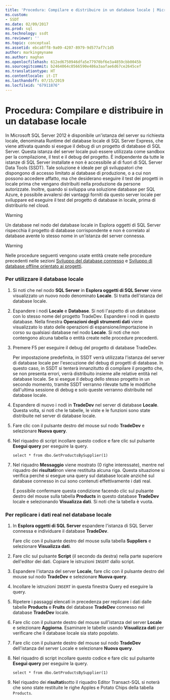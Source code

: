 ```yaml
---
title: 'Procedura: Compilare e distribuire in un database locale | Microsoft Docs'
ms.custom:
- SSDT
ms.date: 02/09/2017
ms.prod: sql
ms.technology: ssdt
ms.reviewer: ''
ms.topic: conceptual
ms.assetid: ebca8ff8-9a09-4207-8979-9d577af7c1d5
author: markingmyname
ms.author: maghan
ms.openlocfilehash: 612ed6750946dfa5e77970bf6e3a4859cbb0045b
ms.sourcegitcommit: b2464064c0566590e486a3aafae6d67ce2645cef
ms.translationtype: HT
ms.contentlocale: it-IT
ms.lasthandoff: 07/15/2019
ms.locfileid: "67911876"
---
```

# <a name="how-to-build-and-deploy-to-a-local-database"></a>Procedura: Compilare e distribuire in un database locale
In Microsoft SQL Server 2012 è disponibile un'istanza del server su richiesta locale, denominata Runtime del database locale di SQL Server Express, che viene attivata quando si esegue il debug di un progetto di database di SQL Server. Questa istanza del server locale può essere utilizzata come sandbox per la compilazione, il test e il debug del progetto. È indipendente da tutte le istanze di SQL Server installate e non è accessibile al di fuori di SQL Server Data Tools (SSDT). Tale soluzione è ideale per gli sviluppatori che dispongono di accesso limitato ai database di produzione, o a cui non possono accedere affatto, ma che desiderano eseguire il test dei progetti in locale prima che vengano distribuiti nella produzione da persone autorizzate. Inoltre, quando si sviluppa una soluzione database per SQL Azure, è possibile avvalersi dei vantaggi forniti da questo server locale per sviluppare ed eseguire il test del progetto di database in locale, prima di distribuirlo nel cloud.  
  
> [!WARNING]  
> Un database nel nodo del database locale in Esplora oggetti di SQL Server rispecchia il progetto di database corrispondente e non è correlato al database avente lo stesso nome in un'istanza del server connessa.  
  
> [!WARNING]  
> Nelle procedure seguenti vengono usate entità create nelle procedure precedenti nelle sezioni [Sviluppo del database connesso](../ssdt/connected-database-development.md) e [Sviluppo di database offline orientato ai progetti](../ssdt/project-oriented-offline-database-development.md).  
  
### <a name="to-use-the-local-database"></a>Per utilizzare il database locale  
  
1.  Si noti che nel nodo **SQL Server** in **Esplora oggetti di SQL Server** viene visualizzato un nuovo nodo denominato **Locale**. Si tratta dell'istanza del database locale.  
  
2.  Espandere i nodi **Locale** e **Database**. Si noti l'aspetto di un database con lo stesso nome del progetto TradeDev. Espandere i nodi in questo database. Nella finestra **Operazioni degli strumenti dati** viene visualizzato lo stato delle operazioni di espansione/importazione in corso su qualsiasi database nel nodo **Locale**. Si noti che non contengono alcuna tabella o entità create nelle procedure precedenti.  
  
3.  Premere F5 per eseguire il debug del progetto di database TradeDev.  
  
    Per impostazione predefinita, in SSDT verrà utilizzata l'istanza del server di database locale per l'esecuzione del debug di progetti di database. In questo caso, in SSDT si tenterà innanzitutto di compilare il progetto che, se non presenta errori, verrà distribuito insieme alle relative entità nel database locale. Se si esegue il debug dello stesso progetto in un secondo momento, tramite SSDT verranno rilevate tutte le modifiche dall'ultima sessione di debug e solo queste verranno distribuite nel database locale.  
  
4.  Espandere di nuovo i nodi in **TradeDev** nel server di database **Locale**. Questa volta, si noti che le tabelle, le viste e le funzioni sono state distribuite nel server di database locale.  
  
5.  Fare clic con il pulsante destro del mouse sul nodo **TradeDev** e selezionare **Nuova query**.  
  
6.  Nel riquadro di script incollare questo codice e fare clic sul pulsante **Esegui query** per eseguire la query.  
  
    ```  
    select * from dbo.GetProductsBySupplier(1)  
    ```  
  
7.  Nel riquadro **Messaggio** viene mostrato (0 righe interessate), mentre nel riquadro dei **risultati**non viene restituita alcuna riga. Questa situazione si verifica perché si esegue una query sul database locale anziché sul database connesso in cui sono contenuti effettivamente i dati real.  
  
    È possibile confermare questa condizione facendo clic sul pulsante destro del mouse sulla tabella **Products** in questo database **TradeDev** locale e selezionando **Visualizza dati**. Si noti che la tabella è vuota.  
  
### <a name="to-replicate-real-data-to-the-local-database"></a>Per replicare i dati real nel database locale  
  
1.  In **Esplora oggetti di SQL Server** espandere l'istanza di SQL Server connessa e individuare il database **TradeDev**.  
  
    Fare clic con il pulsante destro del mouse sulla tabella **Suppliers** e selezionare **Visualizza dati**.  
  
2.  Fare clic sul pulsante **Script** (il secondo da destra) nella parte superiore dell'editor dei dati. Copiare le istruzioni `INSERT` dallo script.  
  
3.  Espandere l'istanza del server **Locale**, fare clic con il pulsante destro del mouse sul nodo **TradeDev** e selezionare **Nuova query**.  
  
4.  Incollare le istruzioni `INSERT` in questa finestra Query ed eseguire la query.  
  
5.  Ripetere i passaggi elencati in precedenza per replicare i dati dalle tabelle **Products** e **Fruits** del database **TradeDev** connesso nel database **TradeDev** locale.  
  
6.  Fare clic con il pulsante destro del mouse sull'istanza del server **Locale** e selezionare **Aggiorna**. Esaminare le tabelle usando **Visualizza dati** per verificare che il database locale sia stato popolato.  
  
7.  Fare clic con il pulsante destro del mouse sul nodo **TradeDev** dell'istanza del server Locale e selezionare **Nuova query**.  
  
8.  Nel riquadro di script incollare questo codice e fare clic sul pulsante **Esegui query** per eseguire la query.  
  
    ```  
    select * from dbo.GetProductsBySupplier(1)  
    ```  
  
9. Nel riquadro dei **risultati**sotto il riquadro Editor Transact\-SQL si noterà che sono state restituite le righe Apples e Potato Chips della tabella `Products`.  
  
